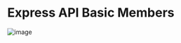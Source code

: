 # Express API Basic Members

![image](https://user-images.githubusercontent.com/25436067/117906069-99d52800-b2aa-11eb-975b-982866e685f6.png)
